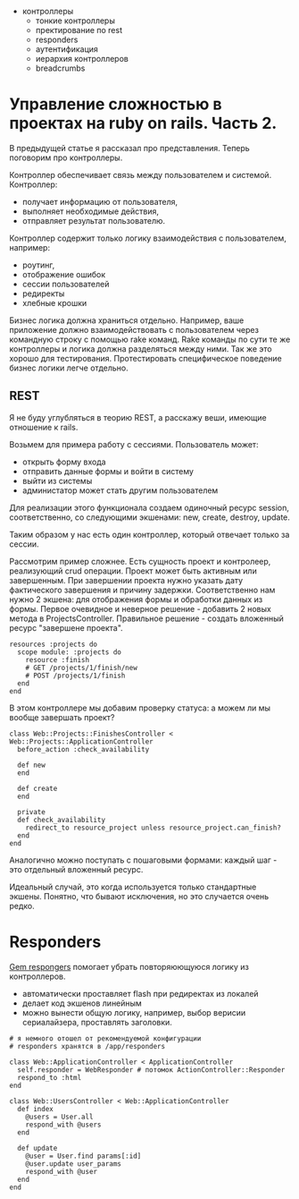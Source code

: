 * контроллеры
  * тонкие контроллеры
  * пректирование по rest
  * responders
  * аутентификация
  * иерархия контроллеров
  * breadcrumbs
  
# Управление сложностью в проектах на ruby on rails. Часть 2.

В предыдущей статье я рассказал про представления. Теперь поговорим про контроллеры.

Контроллер обеспечивает связь между пользователем и системой. 
Контроллер:
* получает информацию от пользователя, 
* выполняет необходимые действия, 
* отправляет результат пользователю.

Контроллер содержит только логику взаимодействия с пользователем, например:
* роутинг,
* отображение ошибок
* сессии пользователей
* редиректы
* хлебные крошки

Бизнес логика должна храниться отдельно. 
Например, ваше приложение должно взаимодействовать с пользователем через командную строку с помощью rake команд.
Rake команды по сути те же контроллеры и логика должна разделяться между ними. Так же это хорошо для тестирования. Протестировать специфическое поведение бизнес логики легче отдельно.

## REST

Я не буду углубляться в теорию REST, а расскажу веши, имеющие отношение к rails.

Возьмем для примера работу с сессиями. Пользователь может: 
* открыть форму входа
* отправить данные формы и войти в систему
* выйти из системы
* администатор может стать другим пользователем

Для реализации этого функционала создаем одиночный ресурс session, соответственно, со следующими экшенами: new, create, destroy, update.

Таким образом у нас есть один контроллер, который отвечает только за сессии.

Рассмотрим пример сложнее. Есть сущность проект и контролеер, реализующий crud операции. 
Проект может быть активным или завершенным. При завершении проекта нужно указать дату фактического завершения и причину задержки. Соответственно нам нужно 2 экшена: для отображения формы и обработки данных из формы. Первое очевидное и неверное решение - добавить 2 новых метода в ProjectsController. Правильное решение - создать вложенный ресурс "завершене проекта". 

```
resources :projects do
  scope module: :projects do
    resource :finish
    # GET /projects/1/finish/new
    # POST /projects/1/finish
  end
end
```

В этом контроллере мы добавим проверку статуса: а можем ли мы вообще завершать проект?

```
class Web::Projects::FinishesController < Web::Projects::ApplicationController
  before_action :check_availability

  def new
  end

  def create
  end

  private
  def check_availability
    redirect_to resource_project unless resource_project.can_finish?
  end
end
```

Аналогично можно поступать с пошаговыми формами: каждый шаг - это отдельный вложенный ресурс.

Идеальный случай, это когда используется только стандартные экшены. Понятно, что бывают исключения, но это случается очень редко.

# Responders

[Gem respongers](https://github.com/plataformatec/responders) помогает убрать повторяюющуюся логику из контроллеров.

* автоматически проставляет flash при редиректах из локалей
* делает код экшенов линейным
* можно вынести общую логику, например, выбор верисии сериалайзера, проставлять заголовки.

```
# я немного отошел от рекомендуемой конфигурации
# responders хранятся в /app/responders

class Web::ApplicationController < ApplicationController
  self.responder = WebResponder # потомок ActionController::Responder
  respond_to :html
end

class Web::UsersController < Web::ApplicationController
  def index
    @users = User.all
    respond_with @users
  end

  def update
    @user = User.find params[:id]
    @user.update user_params
    respond_with @user
  end
end 
```




